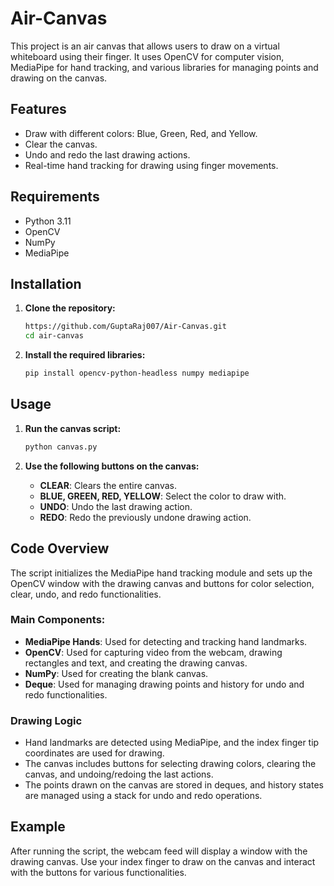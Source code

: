 # Air-Canvas

This project is an air canvas that allows users to draw on a virtual whiteboard using their finger. It uses OpenCV for computer vision, MediaPipe for hand tracking, and various libraries for managing points and drawing on the canvas.

## Features

- Draw with different colors: Blue, Green, Red, and Yellow.
- Clear the canvas.
- Undo and redo the last drawing actions.
- Real-time hand tracking for drawing using finger movements.

## Requirements

- Python 3.11
- OpenCV
- NumPy
- MediaPipe

## Installation

1. **Clone the repository:**
    ```bash
    https://github.com/GuptaRaj007/Air-Canvas.git
    cd air-canvas
    ```

2. **Install the required libraries:**
    ```bash
    pip install opencv-python-headless numpy mediapipe
    ```

## Usage

1. **Run the canvas script:**
    ```bash
    python canvas.py
    ```

2. **Use the following buttons on the canvas:**
    - **CLEAR**: Clears the entire canvas.
    - **BLUE, GREEN, RED, YELLOW**: Select the color to draw with.
    - **UNDO**: Undo the last drawing action.
    - **REDO**: Redo the previously undone drawing action.

## Code Overview

The script initializes the MediaPipe hand tracking module and sets up the OpenCV window with the drawing canvas and buttons for color selection, clear, undo, and redo functionalities. 

### Main Components:

- **MediaPipe Hands**: Used for detecting and tracking hand landmarks.
- **OpenCV**: Used for capturing video from the webcam, drawing rectangles and text, and creating the drawing canvas.
- **NumPy**: Used for creating the blank canvas.
- **Deque**: Used for managing drawing points and history for undo and redo functionalities.

### Drawing Logic

- Hand landmarks are detected using MediaPipe, and the index finger tip coordinates are used for drawing.
- The canvas includes buttons for selecting drawing colors, clearing the canvas, and undoing/redoing the last actions.
- The points drawn on the canvas are stored in deques, and history states are managed using a stack for undo and redo operations.

## Example

After running the script, the webcam feed will display a window with the drawing canvas. Use your index finger to draw on the canvas and interact with the buttons for various functionalities.


